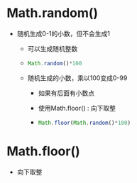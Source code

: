 # Math.random()

- 随机生成0-1的小数，但不会生成1

  - 可以生成随机整数

  - ```js
    Math.random()*100
    ```

  - 随机生成的小数，乘以100变成0-99

    - 如果有后面有小数点

    - 使用Math.floor() : 向下取整

    - ```js
      Math.floor(Math.random()*100)
      ```

      

# Math.floor()

- 向下取整

 